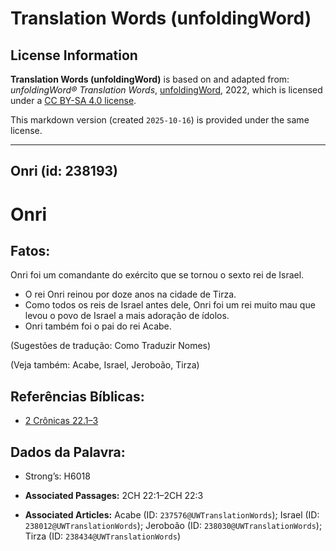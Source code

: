 # Translation Words (unfoldingWord)

## License Information

**Translation Words (unfoldingWord)** is based on and adapted from: _unfoldingWord® Translation Words_, [unfoldingWord](https://unfoldingword.org/utw), 2022, which is licensed under a [CC BY-SA 4.0 license](https://creativecommons.org/licenses/by-sa/4.0/legalcode.en).

This markdown version (created `2025-10-16`) is provided under the same license.



--------------------------------

## Onri (id: 238193)

Onri
====

Fatos:
------

Onri foi um comandante do exército que se tornou o sexto rei de Israel.

* O rei Onri reinou por doze anos na cidade de Tirza.
* Como todos os reis de Israel antes dele, Onri foi um rei muito mau que levou o povo de Israel a mais adoração de ídolos.
* Onri também foi o pai do rei Acabe.

(Sugestões de tradução: Como Traduzir Nomes)

(Veja também: Acabe, Israel, Jeroboão, Tirza)

Referências Bíblicas:
---------------------

* [2 Crônicas 22\.1–3](https://ref.ly/2Chr22:1-2Chr22:3)

Dados da Palavra:
-----------------

* Strong’s: H6018

* **Associated Passages:** 2CH 22:1–2CH 22:3
* **Associated Articles:** Acabe (ID: `237576@UWTranslationWords`); Israel (ID: `238012@UWTranslationWords`); Jeroboão (ID: `238030@UWTranslationWords`); Tirza (ID: `238434@UWTranslationWords`)

